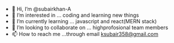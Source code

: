 - 👋 Hi, I’m @subairkhan-A
- 👀 I’m interested in ... coding and learning new things
- 🌱 I’m currently learning ... javascript and react(MERN stack)
- 💞️ I’m looking to collaborate on ... highprofosional team members
- 📫 How to reach me ...through email ksubair358@gmail.com

<!---
subairkhan-A/subairkhan-A is a ✨ special ✨ repository because its `README.md` (this file) appears on your GitHub profile.
You can click the Preview link to take a look at your changes.
--->
